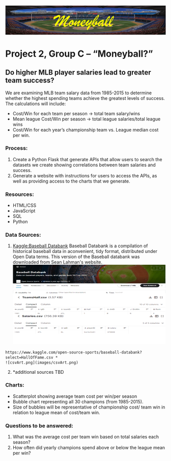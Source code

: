 ![coverArt1.png](images/coverArt1.png)

# Project 2, Group C – “Moneyball?”

## Do higher MLB player salaries lead to greater team success?

We are examining MLB team salary data from 1985-2015 to determine whether the highest spending teams achieve the greatest levels of success. The calculations will include:
-	Cost/Win for each team per season -> total team salary/wins
-	Mean league Cost/Win per season -> total league salaries/total league wins
-	Cost/Win for each year’s championship team vs. League median cost per win.

### Process: 
1.	Create a Python Flask that generate APIs that allow users to search the datasets we create showing correlations between team salaries and success.
2.	Generate a website with instructions for users to access the APIs, as well as providing access to the charts that we generate.

### Resources:
-	HTML/CSS
-	JavaScript
-	SQL
-	Python

### Data Sources:
	
   1. [Kaggle:Baseball Databank](https://www.kaggle.com/open-source-sports/baseball-databank?select=HallOfFame.csv)
      Baseball Databank is a compilation of historical baseball data in aconvenient, tidy format, distributed under Open Data terms.
      This version of the Baseball databank was downloaded from Sean Lahman's website.
      ![csvArt.png](images/csvArt.png)
	
	https://www.kaggle.com/open-source-sports/baseball-databank?select=HallOfFame.csv *
	![csvArt.png](images/csvArt.png)
	
   2. *additional sources TBD	


### Charts: 
-	Scatterplot showing average team cost per win/per season
-	Bubble chart representing all 30 champions (from 1985-2015). 
-	Size of bubbles will be representative of championship cost/ team win in relation to league mean of cost/team win.

	
### Questions to be answered:
1.	What was the average cost per team win based on total salaries each season?
2.	How often did yearly champions spend above or below the league mean per win?




